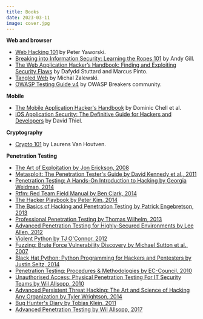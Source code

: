 ```yaml
---
title: Books
date: 2023-03-11
image: cover.jpg
---
```



**Web and browser**
- [Web Hacking 101](https://leanpub.com/web-hacking-101) by Peter Yaworski.
- [Breaking into Information Security: Learning the Ropes 101](https://leanpub.com/ltr101-breaking-into-infosec) by Andy Gill.
- [The Web Application Hacker’s Handbook: Finding and Exploiting Security Flaws](https://www.amazon.com/Web-Application-Hackers-Handbook-Exploiting/dp/1118026470/) by Dafydd Stuttard and Marcus Pinto.
- [Tangled Web](https://www.nostarch.com/tangledweb) by Michal Zalewski.
- [OWASP Testing Guide v4](https://www.owasp.org/images/1/19/OTGv4.pdf) by OWASP Breakers community.

**Mobile**
- [The Mobile Application Hacker's Handbook](https://www.amazon.com/Mobile-Application-Hackers-Handbook/dp/1118958500) by Dominic Chell et al.
- [iOS Application Security: The Definitive Guide for Hackers and Developers](https://www.nostarch.com/iossecurity) by David Thiel.

**Cryptography**
- [Crypto 101](https://www.crypto101.io/) by Laurens Van Houtven.

**Penetration Testing**
- [The Art of Exploitation by Jon Erickson, 2008](https://www.nostarch.com/hacking2.htm)
- [Metasploit: The Penetration Tester's Guide by David Kennedy et al., 2011](https://www.nostarch.com/metasploit)
- [Penetration Testing: A Hands-On Introduction to Hacking by Georgia Weidman, 2014](https://www.nostarch.com/pentesting)
- [Rtfm: Red Team Field Manual by Ben Clark, 2014](http://www.amazon.com/Rtfm-Red-Team-Field-Manual/dp/1494295504/)
- [The Hacker Playbook by Peter Kim, 2014](http://www.amazon.com/The-Hacker-Playbook-Practical-Penetration/dp/1494932636/)
- [The Basics of Hacking and Penetration Testing by Patrick Engebretson, 2013](https://www.elsevier.com/books/the-basics-of-hacking-and-penetration-testing/engebretson/978-1-59749-655-1)
- [Professional Penetration Testing by Thomas Wilhelm, 2013](https://www.elsevier.com/books/professional-penetration-testing/wilhelm/978-1-59749-993-4)
- [Advanced Penetration Testing for Highly-Secured Environments by Lee Allen, 2012](http://www.packtpub.com/networking-and-servers/advanced-penetration-testing-highly-secured-environments-ultimate-security-gu)
- [Violent Python by TJ O'Connor, 2012](https://www.elsevier.com/books/violent-python/unknown/978-1-59749-957-6)
- [Fuzzing: Brute Force Vulnerability Discovery by Michael Sutton et al., 2007](http://www.fuzzing.org/)
- [Black Hat Python: Python Programming for Hackers and Pentesters by Justin Seitz, 2014](http://www.amazon.com/Black-Hat-Python-Programming-Pentesters/dp/1593275900)
- [Penetration Testing: Procedures & Methodologies by EC-Council, 2010](http://www.amazon.com/Penetration-Testing-Procedures-Methodologies-EC-Council/dp/1435483677)
- [Unauthorised Access: Physical Penetration Testing For IT Security Teams by Wil Allsopp, 2010](http://www.amazon.com/Unauthorised-Access-Physical-Penetration-Security-ebook/dp/B005DIAPKE)
- [Advanced Persistent Threat Hacking: The Art and Science of Hacking Any Organization by Tyler Wrightson, 2014](http://www.amazon.com/Advanced-Persistent-Threat-Hacking-Organization/dp/0071828362)
- [Bug Hunter's Diary by Tobias Klein, 2011](https://www.nostarch.com/bughunter)
- [Advanced Penetration Testing by Wil Allsopp, 2017](https://www.amazon.com/Advanced-Penetration-Testing-Hacking-Networks/dp/1119367689/)
